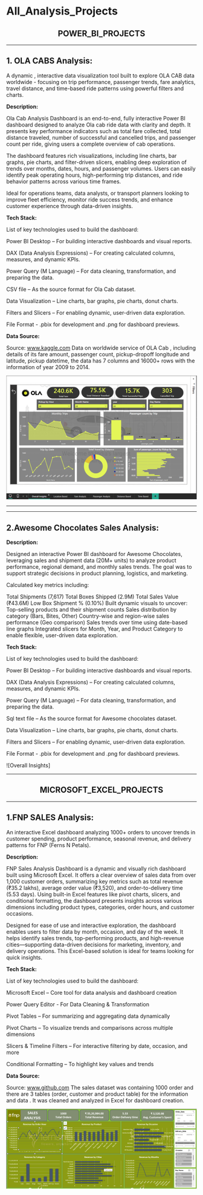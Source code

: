 # All_Analysis_Projects

<div align="center">
  <h2><strong>POWER_BI_PROJECTS</strong></h2>
</div>

---

**1. OLA CABS Analysis:** 
-----------------------
A dynamic , interactive data visualization tool built to explore OLA CAB data worldwide - focusing on trip performance, passenger trends, fare analytics, travel distance, and time-based ride patterns using powerful filters and charts.

**Description:**

 Ola Cab Analysis Dashboard is an end-to-end, fully interactive Power BI dashboard designed to analyze Ola cab ride data with clarity and depth. It presents key performance indicators such as total fare collected, total distance traveled, number of successful and cancelled trips, and passenger count per ride, giving users a complete overview of cab operations.

 The dashboard features rich visualizations, including line charts, bar graphs, pie charts, and filter-driven slicers, enabling deep exploration of trends over months, dates, hours, and passenger volumes. Users can easily identify peak operating hours, high-performing trip distances, and ride behavior patterns across various time frames.

 Ideal for operations teams, data analysts, or transport planners looking to improve fleet efficiency, monitor ride success trends, and enhance customer experience through data-driven insights.

**Tech Stack:**

List of key technologies used to build the dashboard:

Power BI Desktop – For building interactive dashboards and visual reports.

DAX (Data Analysis Expressions) – For creating calculated columns, measures, and dynamic KPIs.

Power Query (M Language) – For data cleaning, transformation, and preparing the data.

CSV file – As the source format for Ola Cab dataset.

Data Visualization – Line charts, bar graphs, pie charts, donut charts.

Filters and Slicers – For enabling dynamic, user-driven data exploration.

File Format - .pbix for development and .png for dashboard previews.

**Data Source:**

Source: www.kaggle.com
Data on worldwide service of OLA Cab , including details of its fare amount, passenger count, pickup-dropoff longitude and latitude, pickup datetime, the data has 7 columns and 16000+ rows with the information of year 2009 to 2014.

![Overall Insights](https://github.com/Atufa-Ifrah/All_Analysis_Projects/blob/main/Power-BI-Projects/1.Overall%20Insights.png)

---
---

**2.Awesome Chocolates Sales Analysis:** 
--------------------------------------

**Description:**

Designed an interactive Power BI dashboard for Awesome Chocolates, leveraging sales and shipment data (20M+ units) to analyze product performance, regional demand, and monthly sales trends. The goal was to support strategic decisions in product planning, logistics, and marketing.


Calculated key metrics including:

Total Shipments (7,617)
Total Boxes Shipped (2.9M)
Total Sales Value (₹43.6M)
Low Box Shipment % (0.10%)
Built dynamic visuals to uncover:
Top-selling products and their shipment counts
Sales distribution by category (Bars, Bites, Other)
Country-wise and region-wise sales performance (Geo comparison)
Sales trends over time using date-based line graphs
Integrated slicers for Month, Year, and Product Category to enable flexible, user-driven data exploration.


**Tech Stack:**

List of key technologies used to build the dashboard:

Power BI Desktop – For building interactive dashboards and visual reports.

DAX (Data Analysis Expressions) – For creating calculated columns, measures, and dynamic KPIs.

Power Query (M Language) – For data cleaning, transformation, and preparing the data.

Sql text file – As the source format for Awesome chocolates dataset.

Data Visualization – Line charts, bar graphs, pie charts, donut charts.

Filters and Slicers – For enabling dynamic, user-driven data exploration.

File Format - .pbix for development and .png for dashboard previews.

![Overall Insights]


---

<div align="center">
  <h2><strong>MICROSOFT_EXCEL_PROJECTS</strong></h2>
</div>

---

**1.FNP SALES Analysis:** 
-----------------------
An interactive Excel dashboard analyzing 1000+ orders to uncover trends in customer spending, product performance, seasonal revenue, and delivery patterns for FNP (Ferns N Petals).


**Description:**

FNP Sales Analysis Dashboard is a dynamic and visually rich dashboard built using Microsoft Excel. It offers a clear overview of sales data from over 1,000 customer orders, summarizing key metrics such as total revenue (₹35.2 lakhs), average order value (₹3,520), and order-to-delivery time (5.53 days). Using built-in Excel features like pivot charts, slicers, and conditional formatting, the dashboard presents insights across various dimensions including product types, categories, order hours, and customer occasions.

Designed for ease of use and interactive exploration, the dashboard enables users to filter data by month, occasion, and day of the week. It helps identify sales trends, top-performing products, and high-revenue cities—supporting data-driven decisions for marketing, inventory, and delivery operations. This Excel-based solution is ideal for teams looking for quick insights.


**Tech Stack:**

List of key technologies used to build the dashboard:

Microsoft Excel – Core tool for data analysis and dashboard creation

Power Query Editor - For Data Cleaning & Transformation

Pivot Tables – For summarizing and aggregating data dynamically

Pivot Charts – To visualize trends and comparisons across multiple dimensions

Slicers & Timeline Filters – For interactive filtering by date, occasion, and more

Conditional Formatting – To highlight key values and trends

**Data Source:**

Source: www.github.com
The sales dataset was containing 1000 order and there are 3 tables (order, customer and product table) for the information and data . It was cleaned and analyzed in Excel for dashboard creation.


![Sales Analysis Dashboard](https://github.com/Atufa-Ifrah/All_Analysis_Projects/blob/main/FnP%20Sales%20Analysis/Sales%20Analysis%20Dashboard.png)





